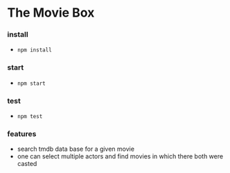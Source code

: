 # The Movie Box 


### install 
- ``` npm install ```

### start 
- ```npm start ```

### test 
- ``` npm test ```



### features
- search tmdb data base for a given movie 
- one can select multiple actors and find movies in which there both were casted
